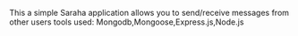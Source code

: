 This a simple Saraha application allows you to send/receive messages from other users
tools used: Mongodb,Mongoose,Express.js,Node.js
